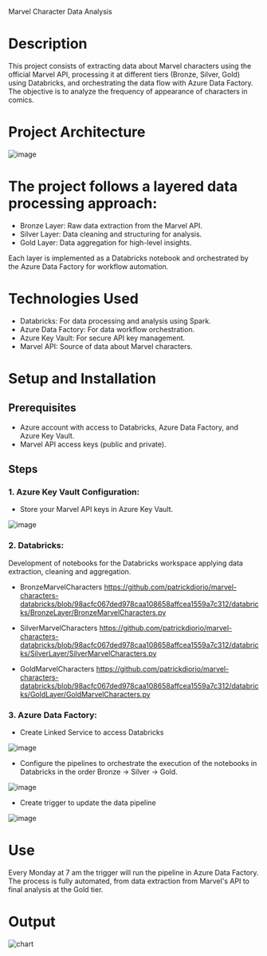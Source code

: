 Marvel Character Data Analysis

# Description
This project consists of extracting data about Marvel characters using the official Marvel API, processing it at different tiers (Bronze, Silver, Gold) using Databricks, and orchestrating the data flow with Azure Data Factory. The objective is to analyze the frequency of appearance of characters in comics.


# Project Architecture

![image](https://github.com/patrickdiorio/marvel-characters-databricks/assets/86168049/f6a70b04-de73-4525-937b-390c04036697)

# The project follows a layered data processing approach:

- Bronze Layer: Raw data extraction from the Marvel API.
- Silver Layer: Data cleaning and structuring for analysis.
- Gold Layer: Data aggregation for high-level insights.

Each layer is implemented as a Databricks notebook and orchestrated by the Azure Data Factory for workflow automation.

# Technologies Used

- Databricks: For data processing and analysis using Spark.
- Azure Data Factory: For data workflow orchestration.
- Azure Key Vault: For secure API key management.
- Marvel API: Source of data about Marvel characters.

# Setup and Installation

## Prerequisites
- Azure account with access to Databricks, Azure Data Factory, and Azure Key Vault.
- Marvel API access keys (public and private).

## Steps
### 1. Azure Key Vault Configuration:
  - Store your Marvel API keys in Azure Key Vault.

![image](https://github.com/patrickdiorio/marvel-characters-databricks/assets/86168049/d7118a57-470e-42a4-8b34-5678d2bc96b9)

### 2. Databricks:
  
  Development of notebooks for the Databricks workspace applying data extraction, cleaning and aggregation.
  - BronzeMarvelCharacters
https://github.com/patrickdiorio/marvel-characters-databricks/blob/98acfc067ded978caa108658affcea1559a7c312/databricks/BronzeLayer/BronzeMarvelCharacters.py

  - SilverMarvelCharacters
https://github.com/patrickdiorio/marvel-characters-databricks/blob/98acfc067ded978caa108658affcea1559a7c312/databricks/SilverLayer/SilverMarvelCharacters.py

 - GoldMarvelCharacters
https://github.com/patrickdiorio/marvel-characters-databricks/blob/98acfc067ded978caa108658affcea1559a7c312/databricks/GoldLayer/GoldMarvelCharacters.py

### 3. Azure Data Factory:
  - Create Linked Service to access Databricks
    
![image](https://github.com/patrickdiorio/marvel-characters-databricks/assets/86168049/db7d01d7-fea9-427c-a5ac-18baaec44f7d)

  - Configure the pipelines to orchestrate the execution of the notebooks in Databricks in the order Bronze → Silver → Gold.

![image](https://github.com/patrickdiorio/marvel-characters-databricks/assets/86168049/469fd8b3-015b-4704-9e56-8ea64d0d8005)

  - Create trigger to update the data pipeline

![image](https://github.com/patrickdiorio/marvel-characters-databricks/assets/86168049/75657f60-c08e-4e36-aadf-048520c69c93)


# Use
Every Monday at 7 am the trigger will run the pipeline in Azure Data Factory. The process is fully automated, from data extraction from Marvel's API to final analysis at the Gold tier.

# Output

![chart](https://github.com/patrickdiorio/marvel-characters-databricks/assets/86168049/5b3cabee-54af-46d5-a202-bc9af2e74fac)

